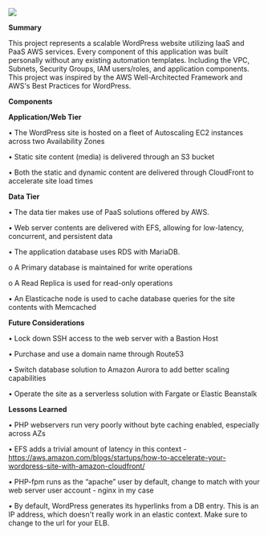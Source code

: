 <a href="https://i.imgur.com/xXAsXWm.png" imageanchor="1"><img src="https://i.imgur.com/xXAsXWm.png" border="0"></a>

<b>Summary</b>

This project represents a scalable WordPress website utilizing IaaS and PaaS AWS services.
Every component of this application was built personally without any existing automation templates. Including the VPC, Subnets, Security Groups, IAM users/roles, and application components.
This project was inspired by the AWS Well-Architected Framework and AWS's Best Practices for WordPress.

<b>Components</b>

<b>Application/Web Tier</b>

•	The WordPress site is hosted on a fleet of Autoscaling EC2 instances across two Availability Zones

•	Static site content (media) is delivered through an S3 bucket 

•	Both the static and dynamic content are delivered through CloudFront to accelerate site load times

<b>Data Tier</b>

•	The data tier makes use of PaaS solutions offered by AWS.

•	Web server contents are delivered with EFS, allowing for low-latency, concurrent, and persistent data

•	The application database uses RDS with MariaDB.

o	A Primary database is maintained for write operations

o	A Read Replica is used for read-only operations

•	An Elasticache node is used to cache database queries for the site contents with Memcached

<b>Future Considerations</b>

•	Lock down SSH access to the web server with a Bastion Host

•	Purchase and use a domain name through Route53

•	Switch database solution to Amazon Aurora to add better scaling capabilities

•	Operate the site as a serverless solution with Fargate or Elastic Beanstalk  

<b>Lessons Learned</b>

•	PHP webservers run very poorly without byte caching enabled, especially across AZs

•	EFS adds a trivial amount of latency in this context - https://aws.amazon.com/blogs/startups/how-to-accelerate-your-wordpress-site-with-amazon-cloudfront/

•	PHP-fpm runs as the “apache” user by default, change to match with your web server user account - nginx in my case

•	By default, WordPress generates its hyperlinks from a DB entry. This is an IP address, which doesn't really work in an elastic context. Make sure to change to the url for your ELB.
